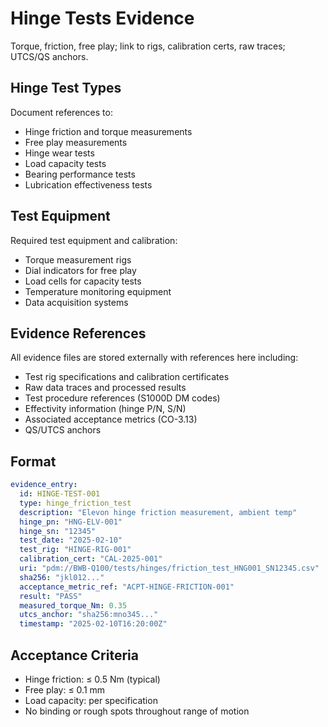 # Hinge Tests Evidence

Torque, friction, free play; link to rigs, calibration certs, raw traces; UTCS/QS anchors.

## Hinge Test Types

Document references to:
- Hinge friction and torque measurements
- Free play measurements
- Hinge wear tests
- Load capacity tests
- Bearing performance tests
- Lubrication effectiveness tests

## Test Equipment

Required test equipment and calibration:
- Torque measurement rigs
- Dial indicators for free play
- Load cells for capacity tests
- Temperature monitoring equipment
- Data acquisition systems

## Evidence References

All evidence files are stored externally with references here including:
- Test rig specifications and calibration certificates
- Raw data traces and processed results
- Test procedure references (S1000D DM codes)
- Effectivity information (hinge P/N, S/N)
- Associated acceptance metrics (CO-3.13)
- QS/UTCS anchors

## Format

```yaml
evidence_entry:
  id: HINGE-TEST-001
  type: hinge_friction_test
  description: "Elevon hinge friction measurement, ambient temp"
  hinge_pn: "HNG-ELV-001"
  hinge_sn: "12345"
  test_date: "2025-02-10"
  test_rig: "HINGE-RIG-001"
  calibration_cert: "CAL-2025-001"
  uri: "pdm://BWB-Q100/tests/hinges/friction_test_HNG001_SN12345.csv"
  sha256: "jkl012..."
  acceptance_metric_ref: "ACPT-HINGE-FRICTION-001"
  result: "PASS"
  measured_torque_Nm: 0.35
  utcs_anchor: "sha256:mno345..."
  timestamp: "2025-02-10T16:20:00Z"
```

## Acceptance Criteria

- Hinge friction: ≤ 0.5 Nm (typical)
- Free play: ≤ 0.1 mm
- Load capacity: per specification
- No binding or rough spots throughout range of motion
